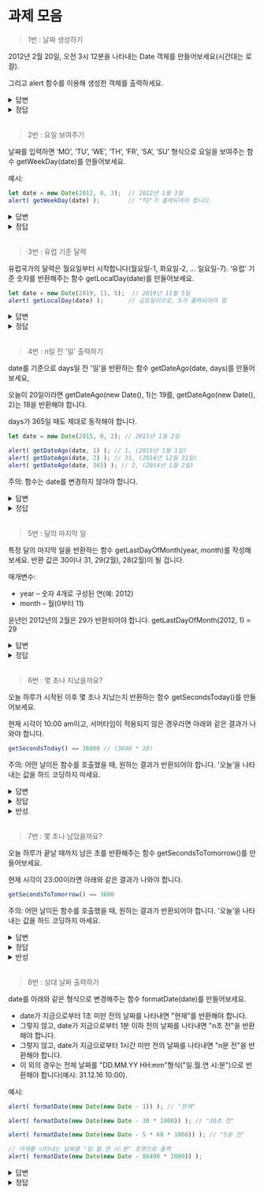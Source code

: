 과제 모음
=============

> 1번 : 날짜 생성하기

2012년 2월 20일, 오전 3시 12분을 나타내는 Date 객체를 만들어보세요(시간대는 로컬).

그리고 alert 함수를 이용해 생성한 객체를 출력하세요.

<details>
<summary>답변</summary>
<div markdown="1">

```javascript
console.log(Date.parse("2012-02-20T03:12"));
```

</div>
</details>

<details>
<summary>정답</summary>
<div markdown="1">

new Date 생성자는 로컬 시간대를 사용하기 때문에 특별히 지정해주지 않아도 됩니다. 주의할 점은 월이 0부터 시작한다는 것입니다.

따라서 2월은 숫자 1을 사용해 만듭니다.

```javascript
//new Date(year, month, date, hour, minute, second, millisecond)
let d1 = new Date(2012, 1, 20, 3, 12);
alert( d1 );
```

</div>
</details>

<br>

> 2번 : 요일 보여주기

날짜를 입력하면 ‘MO’, ‘TU’, ‘WE’, ‘TH’, ‘FR’, ‘SA’, ‘SU’ 형식으로 요일을 보여주는 함수 getWeekDay(date)를 만들어보세요.

예시:

```javascript
let date = new Date(2012, 0, 3);  // 2012년 1월 3일
alert( getWeekDay(date) );        // "TU"가 출력되어야 합니다.
```

<details>
<summary>답변</summary>
<div markdown="1">

```javascript
let date = new Date(2012, 0, 3); // 2012년 1월 3일

console.log(getWeekDay(date)); // "TU"가 출력되어야 합니다.

function getWeekDay(date) {
  let day_array = ["SU", "MO", "TU", "WE", "TH", "FR", "SA"];
  return day_array[date.getDay()];
}
```

</div>
</details>

<details>
<summary>정답</summary>
<div markdown="1">

```javascript
date.getDay() 메서드는 요일을 나타내는 숫자를 반환합니다(일요일부터 시작).

요일이 담긴 배열을 만들고, date.getDay()를 호출해 반환받은 값을 인덱스로 사용하면 원하는 기능을 구현할 수 있습니다.

function getWeekDay(date) {
  let days = ['SU', 'MO', 'TU', 'WE', 'TH', 'FR', 'SA'];

  return days[date.getDay()];
}

let date = new Date(2014, 0, 3); // 2014년 1월 3일
alert( getWeekDay(date) ); // FR
```

</div>
</details>


<br>

> 3번 : 유럽 기준 달력

유럽국가의 달력은 월요일부터 시작합니다(월요일-1, 화요일-2, … 일요일-7). ‘유럽’ 기준 숫자를 반환해주는 함수 getLocalDay(date)를 만들어보세요.

```javascript
let date = new Date(2019, 11, 5);  // 2019년 11월 5일
alert( getLocalDay(date) );       // 금요일이므로, 5가 출력되어야 함
```


<details>
<summary>답변</summary>
<div markdown="1">

```javascript
let date = new Date(2019, 11, 5);

console.log(getLocalDay(date)); // "TU"가 출력되어야 합니다.

function getLocalDay(date) {
  let day = date.getDay();
  return day == 0 ? 7 : day;
}
```

</div>
</details>

<details>
<summary>정답</summary>
<div markdown="1">

```javascript
function getLocalDay(date) {

  let day = date.getDay();

  if (day == 0) { // 일요일(숫자 0)은 유럽에선 7입니다.
    day = 7;
  }

  return day;
}
```

</div>
</details>


<br>

> 4번 : n일 전 '일' 출력하기

date를 기준으로 days일 전 '일’을 반환하는 함수 getDateAgo(date, days)를 만들어보세요,

오늘이 20일이라면 getDateAgo(new Date(), 1)는 19를, getDateAgo(new Date(), 2)는 18을 반환해야 합니다.

days가 365일 때도 제대로 동작해야 합니다.

```javascript
let date = new Date(2015, 0, 2); // 2015년 1월 2일

alert( getDateAgo(date, 1) ); // 1, (2015년 1월 1일)
alert( getDateAgo(date, 2) ); // 31, (2014년 12월 31일)
alert( getDateAgo(date, 365) ); // 2, (2014년 1월 2일)
```
주의: 함수는 date를 변경하지 않아야 합니다.

<details>
<summary>답변</summary>
<div markdown="1">

```javascript
let date = new Date(2019, 11, 5);

console.log(getLocalDay(date)); // "TU"가 출력되어야 합니다.

function getLocalDay(date) {
  let day = date.getDay();
  return day == 0 ? 7 : day;
}
```

</div>
</details>

<details>
<summary>정답</summary>
<div markdown="1">

```javascript
function getLocalDay(date) {

  let day = date.getDay();

  if (day == 0) { // 일요일(숫자 0)은 유럽에선 7입니다.
    day = 7;
  }

  return day;
}
```

</div>
</details>

<br>

> 5번 : 달의 마지막 일

특정 달의 마지막 일을 반환하는 함수 getLastDayOfMonth(year, month)를 작성해보세요. 반환 값은 30이나 31, 29(2월), 28(2월)이 될 겁니다.

매개변수:

* year – 숫자 4개로 구성된 연(예: 2012)
* month – 월(0부터 11)

윤년인 2012년의 2월은 29가 반환되어야 합니다. getLastDayOfMonth(2012, 1) = 29


<details>
<summary>답변</summary>
<div markdown="1">

```javascript
function getLastDayOfMonth(year, month) {
  return new Date(year, month + 1, 0).getDate();
}

console.log(getLastDayOfMonth(2012, 2));
```

</div>
</details>

<details>
<summary>정답</summary>
<div markdown="1">

다음 달을 나타내는 객체를 만들고 day에는 0을 넘겨주면 됩니다.

```javascript
function getLastDayOfMonth(year, month) {
  let date = new Date(year, month + 1, 0);
  return date.getDate();
}

alert( getLastDayOfMonth(2012, 0) ); // 31
alert( getLastDayOfMonth(2012, 1) ); // 29
alert( getLastDayOfMonth(2013, 1) ); // 28
```

new Date의 세 번째 매개변수의 기본값은 1입니다. 그런데 어떤 숫자를 넘겨줘도 자바스크립트는 이를 자동 조정해줍니다. 0을 넘기면 '첫 번째 일의 1일 전’을 의미하게 됩니다. 이는 '이전 달의 마지막 일’과 동일합니다.

</div>
</details>

<br>

> 6번 : 몇 초나 지났을까요?

오늘 하루가 시작된 이후 몇 초나 지났는지 반환하는 함수 getSecondsToday()를 만들어보세요.

현재 시각이 10:00 am이고, 서머타임이 적용되지 않은 경우라면 아래와 같은 결과가 나와야 합니다.

```javascript
getSecondsToday() == 36000 // (3600 * 10)
```

주의: 어떤 날이든 함수를 호출했을 때, 원하는 결과가 반환되어야 합니다. '오늘’을 나타내는 값을 하드 코딩하지 마세요.

<details>
<summary>답변</summary>
<div markdown="1">

현재시간에서 현재의 자정시간을 mm초단위로 빼준 다음 초단위로 변환시켜준다.

```javascript
function getSecondsToday() {
  return (Date.now() - new Date().setHours(0, 0, 0)) / 1000;
}

console.log(getSecondsToday());
```

</div>
</details>

<details>
<summary>정답</summary>
<div markdown="1">

경과 초를 알려면 오늘 00시 00분 00초를 나타내는 Date 객체를 만들고, '지금’을 나타내는 객체에서 이 객체를 빼야 합니다.

차이는 밀리초 기준이기 때문에 1000을 나눠 초로 변경해야 합니다.

```javascript
function getSecondsToday() {
  let now = new Date();

  // 현재 년, 월, 일을 나타내는 객체를 생성
  let today = new Date(now.getFullYear(), now.getMonth(), now.getDate());

  let diff = now - today; // 차이(ms)
  return Math.round(diff / 1000); // 초로 변환
}

alert( getSecondsToday() );
```

경과 시간, 분, 초를 초로 변환하는 것도 방법이 될 수 있습니다.

```javascript
function getSecondsToday() {
  let d = new Date();
  return d.getHours() * 3600 + d.getMinutes() * 60 + d.getSeconds();
}

alert( getSecondsToday() );
```

</div>
</details>

<details>
<summary>반성</summary>
<div markdown="1">

```javascript
 let d = new Date();
 d.getHours() * 3600 + d.getMinutes() * 60 + d.getSeconds();
```
이렇게 현재시간에서 분해해서 계산할 생각은 못했다 
생각의 범위를 넓히자!

</div>
</details>


<br>

> 7번 : 몇 초나 남았을까요?

오늘 하루가 끝날 때까지 남은 초를 반환해주는 함수 getSecondsToTomorrow()를 만들어보세요.

현재 시각이 23:00이라면 아래와 같은 결과가 나와야 합니다.

```javascript
getSecondsToTomorrow() == 3600
```

주의: 어떤 날이든 함수를 호출했을 때, 원하는 결과가 반환되어야 합니다. '오늘’을 나타내는 값을 하드 코딩하지 마세요.

<details>
<summary>답변</summary>
<div markdown="1">

```javascript
function getSecondsToTomorrow() {
  let date = new Date();
  date.setDate(date.getDate() + 1);
  date.setHours(0, 0, 0);
  return (date - Date.now()) / 1000;
}

console.log(getSecondsToTomorrow());
```

</div>
</details>

<details>
<summary>정답</summary>
<div markdown="1">

오늘 하루가 끝날 때까지 남은 밀리초를 구하려면 '내일 00시 00분 00초’에서 현재 날짜를 빼면 됩니다.

내일을 나타내는 객체를 먼저 만들고, 이후 작업을 하면 됩니다.

```javascript
function getSecondsToTomorrow() {
  let now = new Date();

  // 내일 날짜
  let tomorrow = new Date(now.getFullYear(), now.getMonth(), now.getDate()+1);

  let diff = tomorrow - now; // 차이(ms)
  return Math.round(diff / 1000); // 초로 변환
}
```
```javascript
function getSecondsToTomorrow() {
  let now = new Date();
  let hour = now.getHours();
  let minutes = now.getMinutes();
  let seconds = now.getSeconds();
  let totalSecondsToday = (hour * 60 + minutes) * 60 + seconds;
  let totalSecondsInADay = 86400;

  return totalSecondsInADay - totalSecondsToday;
}
```

일광 절약 시간제(Daylight Savings Time, DST)를 실시하는 나라에선 하루가 23시간 혹은 25시간으로 구성될 수 있습니다. 이런 경우는 따로 다뤄야 합니다.

</div>
</details>

<details>
<summary>반성</summary>
<div markdown="1">


</div>
</details>


<br>

> 8번 : 상대 날짜 출력하기

date를 아래와 같은 형식으로 변경해주는 함수 formatDate(date)를 만들어보세요.

* date가 지금으로부터 1초 미만 전의 날짜를 나타내면 "현재"를 반환해야 합니다.
* 그렇지 않고, date가 지금으로부터 1분 이하 전의 날짜를 나타내면 "n초 전"을 반환해야 합니다.
* 그렇지 않고, date가 지금으로부터 1시간 미만 전의 날짜를 나타내면 "n분 전"을 반환해야 합니다.
* 이 외의 경우는 전체 날짜를 "DD.MM.YY HH:mm"형식("일.월.연 시:분")으로 반환해야 합니다(예시: 31.12.16 10:00).

예시:

```javascript
alert( formatDate(new Date(new Date - 1)) ); // "현재"

alert( formatDate(new Date(new Date - 30 * 1000)) ); // "30초 전"

alert( formatDate(new Date(new Date - 5 * 60 * 1000)) ); // "5분 전"

// 어제를 나타내는 날짜를 "일.월.연 시:분" 포맷으로 출력
alert( formatDate(new Date(new Date - 86400 * 1000)) );
```

<details>
<summary>답변</summary>
<div markdown="1">

</div>
</details>

<details>
<summary>정답</summary>
<div markdown="1">

</div>
</details>
